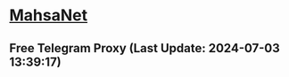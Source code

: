 
# [MahsaNet](https://t.me/mahsa_net)
## Free Telegram Proxy (Last Update: 2024-07-03 13:39:17)

    